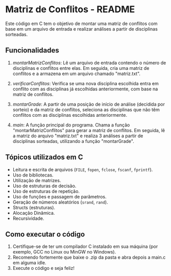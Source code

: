 # Matriz de Conflitos - README

Este código em C tem o objetivo de montar uma matriz de conflitos com base em um arquivo de entrada e realizar análises a partir de disciplinas sorteadas.

## Funcionalidades

1. *montarMatrizConflitos*: Lê um arquivo de entrada contendo o número de disciplinas e conflitos entre elas. Em seguida, cria uma matriz de conflitos e a armazena em um arquivo chamado "matriz.txt".

2. *verificarConflitos*: Verifica se uma nova disciplina escolhida entra em conflito com as disciplinas já escolhidas anteriormente, com base na matriz de conflitos.

3. *montarGrade*: A partir de uma posição de início de análise (decidida por sorteio) e da matriz de conflitos, seleciona as disciplinas que não têm conflitos com as disciplinas escolhidas anteriormente.

4. *main*: A função principal do programa. Chama a função "montarMatrizConflitos" para gerar a matriz de conflitos. Em seguida, lê a matriz do arquivo "matriz.txt" e realiza 3 análises a partir de disciplinas sorteadas, utilizando a função "montarGrade".

## Tópicos utilizados em C

- Leitura e escrita de arquivos (`FILE`, `fopen`, `fclose`, `fscanf`, `fprintf`).
- Uso de bibliotecas.
- Utilização de matrizes.
- Uso de estruturas de decisão.
- Uso de estruturas de repetição.
- Uso de funções e passagem de parâmetros.
- Geração de números aleatórios (`srand`, `rand`).
- Structs (estruturas).
- Alocação Dinâmica.
- Recursividade.

## Como executar o código

1. Certifique-se de ter um compilador C instalado em sua máquina (por exemplo, GCC no Linux ou MinGW no Windows).
2. Recomendo fortemente que baixe o .zip da pasta e abra depois a main.c em alguma idle.
3. Execute o código e seja feliz!

